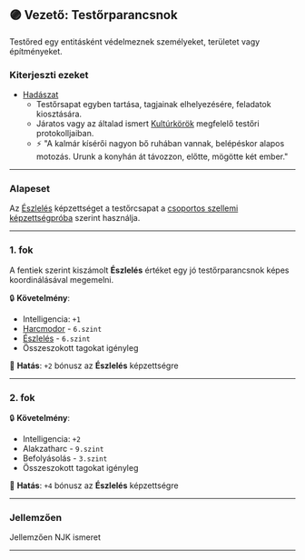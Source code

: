 ## 🟣 Vezető: Testőrparancsnok

Testőred egy entitásként védelmeznek személyeket, területet vagy építményeket.

### Kiterjeszti ezeket

- [Hadászat](../kepzettsegek.primer.altalanos/hadaszat.md)
  - Testőrsapat egyben tartása, tagjainak elhelyezésére, feladatok kiosztására.
  - Járatos vagy az általad ismert [Kultúrkörök](../fortelyok.kiemelt/kulturkor.md) megfelelő testőri protokolljaiban.
  - ⚡ "A kalmár kísérői nagyon bő ruhában vannak, belépéskor alapos motozás. Urunk a konyhán át távozzon, előtte, mögötte két ember."

---
### Alapeset

Az [Észlelés](../kepzettsegek.primer.harci/alakzatharc.md) képzettséget a testőrcsapat a [csoportos szellemi képzettségpróba](../030_07_01_csoportos_kepzettsegproba.md#️-2-csoportos-szellemi-képzettségpróba) szerint használja.

---
### 1. fok

A fentiek szerint kiszámolt **Észlelés** értéket egy jó testőrparancsnok képes koordinálásával megemelni.


🔒 **Követelmény**:
- Intelligencia: `+1`
- [Harcmodor](../kepzettsegek.primer.harci/harcmodor.md) - `6.szint`
- [Észlelés](../kepzettsegek.primer.altalanos/eszleles.md) - `6.szint`
- Összeszokott tagokat igényleg

🌟 **Hatás**: `+2` bónusz az **Észlelés** képzettségre

---
### 2. fok

🔒 **Követelmény**:
- Intelligencia: `+2`
- Alakzatharc - `9.szint`
- Befolyásolás - `3.szint`
- Összeszokott tagokat igényleg

🌟 **Hatás**: `+4` bónusz az **Észlelés** képzettségre

---
### Jellemzően

Jellemzően NJK ismeret

---
